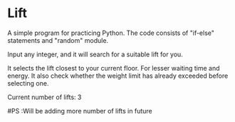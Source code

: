 # Lift
A simple program for practicing Python.
The code consists of "if-else" statements and "random" module.

Input any integer, and it will search for a suitable lift for you.

It selects the lift closest to your current floor. For lesser waiting time and energy.
It also check whether the weight limit has already exceeded before selecting one.


Current number of lifts: 3

#PS :Will be adding more number of lifts in future

